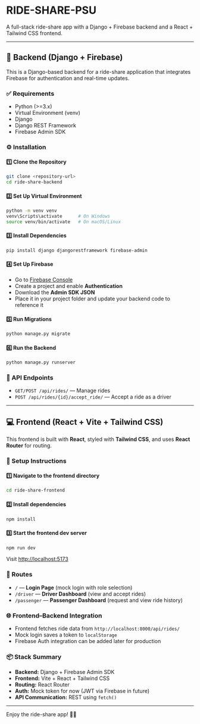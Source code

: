# RIDE-SHARE-PSU

A full-stack ride-share app with a Django + Firebase backend and a React + Tailwind CSS frontend.

---

## 🚀 Backend (Django + Firebase)

This is a Django-based backend for a ride-share application that integrates Firebase for authentication and real-time updates.

### ✅ Requirements

- Python (>=3.x)
- Virtual Environment (venv)
- Django
- Django REST Framework
- Firebase Admin SDK

### ⚙️ Installation

#### 1️⃣ Clone the Repository

```bash
git clone <repository-url>
cd ride-share-backend
```

#### 2️⃣ Set Up Virtual Environment

```bash
python -m venv venv
venv\Scripts\activate      # On Windows
source venv/bin/activate   # On macOS/Linux
```

#### 3️⃣ Install Dependencies

```bash
pip install django djangorestframework firebase-admin
```

#### 4️⃣ Set Up Firebase

- Go to [Firebase Console](https://console.firebase.google.com/)
- Create a project and enable **Authentication**
- Download the **Admin SDK JSON**
- Place it in your project folder and update your backend code to reference it

#### 5️⃣ Run Migrations

```bash
python manage.py migrate
```

#### 6️⃣ Run the Backend

```bash
python manage.py runserver
```

### 🧪 API Endpoints

- `GET/POST /api/rides/` — Manage rides
- `POST /api/rides/{id}/accept_ride/` — Accept a ride as a driver

---

## 💻 Frontend (React + Vite + Tailwind CSS)

This frontend is built with **React**, styled with **Tailwind CSS**, and uses **React Router** for routing.

### 🔧 Setup Instructions

#### 1️⃣ Navigate to the frontend directory

```bash
cd ride-share-frontend
```

#### 2️⃣ Install dependencies

```bash
npm install
```

#### 3️⃣ Start the frontend dev server

```bash
npm run dev
```

Visit [http://localhost:5173](http://localhost:5173)

### 🔀 Routes

- `/` — **Login Page** (mock login with role selection)
- `/driver` — **Driver Dashboard** (view and accept rides)
- `/passenger` — **Passenger Dashboard** (request and view ride history)

### 🌐 Frontend–Backend Integration

- Frontend fetches ride data from `http://localhost:8000/api/rides/`
- Mock login saves a token to `localStorage`
- Firebase Auth integration can be added later for production

### 📦 Stack Summary

- **Backend:** Django + Firebase Admin SDK
- **Frontend:** Vite + React + Tailwind CSS
- **Routing:** React Router
- **Auth:** Mock token for now (JWT via Firebase in future)
- **API Communication:** REST using `fetch()`

---

Enjoy the ride-share app! 🚗🚀
